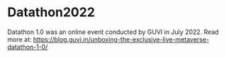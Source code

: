 # Datathon2022

Datathon 1.0 was an online event conducted by GUVI in July 2022. Read more at:
https://blog.guvi.in/unboxing-the-exclusive-live-metaverse-datathon-1-0/
